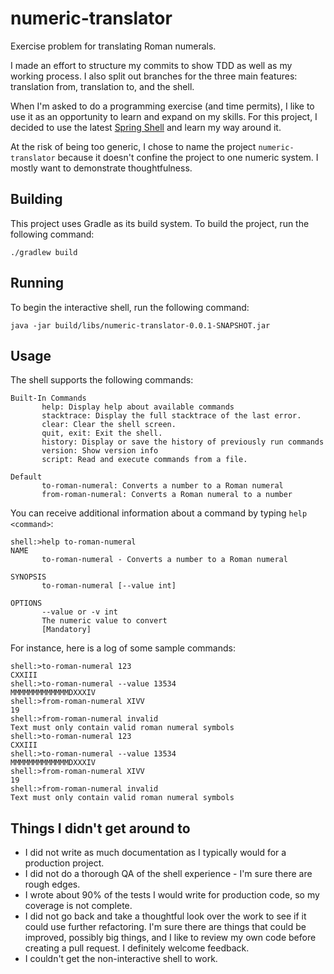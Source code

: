 # numeric-translator
Exercise problem for translating Roman numerals.

I made an effort to structure my commits to show TDD as well as my working process. I also split
out branches for the three main features: translation from, translation to, and the shell.

When I'm asked to do a programming exercise (and time permits), I like to use it as an opportunity 
to learn and expand on my skills. For this project, I decided to use the latest [Spring Shell](https://docs.spring.io/spring-shell/docs/3.1.4/docs/index.html#what-is-spring-shell)
and learn my way around it.

At the risk of being too generic, I chose to name the project `numeric-translator` because it 
doesn't confine the project to one numeric system. I mostly want to demonstrate thoughtfulness.

## Building
This project uses Gradle as its build system. To build the project, run the following command:
```
./gradlew build
```

## Running
To begin the interactive shell, run the following command:
```
java -jar build/libs/numeric-translator-0.0.1-SNAPSHOT.jar
```

## Usage
The shell supports the following commands:
```
Built-In Commands
       help: Display help about available commands
       stacktrace: Display the full stacktrace of the last error.
       clear: Clear the shell screen.
       quit, exit: Exit the shell.
       history: Display or save the history of previously run commands
       version: Show version info
       script: Read and execute commands from a file.

Default
       to-roman-numeral: Converts a number to a Roman numeral
       from-roman-numeral: Converts a Roman numeral to a number
```

You can receive additional information about a command by typing `help <command>`:

```
shell:>help to-roman-numeral
NAME
       to-roman-numeral - Converts a number to a Roman numeral

SYNOPSIS
       to-roman-numeral [--value int]

OPTIONS
       --value or -v int
       The numeric value to convert
       [Mandatory]
```
For instance, here is a log of some sample commands:
```
shell:>to-roman-numeral 123
CXXIII
shell:>to-roman-numeral --value 13534
MMMMMMMMMMMMMDXXXIV
shell:>from-roman-numeral XIVV
19
shell:>from-roman-numeral invalid
Text must only contain valid roman numeral symbols
shell:>to-roman-numeral 123
CXXIII
shell:>to-roman-numeral --value 13534
MMMMMMMMMMMMMDXXXIV
shell:>from-roman-numeral XIVV
19
shell:>from-roman-numeral invalid
Text must only contain valid roman numeral symbols
```

## Things I didn't get around to
* I did not write as much documentation as I typically would for a production project.
* I did not do a thorough QA of the shell experience - I'm sure there are rough edges.
* I wrote about 90% of the tests I would write for production code, so my coverage is not complete.
* I did not go back and take a thoughtful look over the work to see if it could use further
    refactoring. I'm sure there are things that could be improved, possibly big things, and I like 
    to review my own code before creating a pull request. I definitely welcome feedback.
* I couldn't get the non-interactive shell to work.
